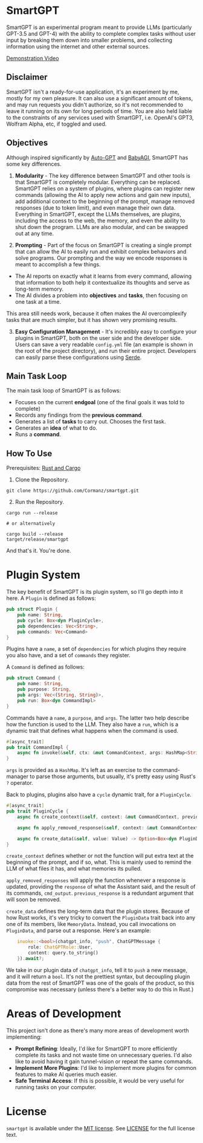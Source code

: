 # SmartGPT

SmartGPT is an experimental program meant to provide LLMs (particularly GPT-3.5 and GPT-4) with the ability to complete complex tasks without user input by breaking them down into smaller problems, and collecting information using the internet and other external sources.

[Demonstration Video](https://www.youtube.com/watch?v=c9G1Cj_SCq0)

## Disclaimer

SmartGPT isn't a ready-for-use application, it's an experiment by me, mostly for my own pleasure. It can also use a significant amount of tokens, and may run requests you didn't authorize, so it's not recommended to leave it running on its own for long periods of time. You are also held liable to the constraints of any services used with SmartGPT, i.e. OpenAI's GPT3, Wolfram Alpha, etc, if toggled and used.

## Objectives

Although inspired significantly by [Auto-GPT](https://github.com/Torantulino/Auto-GPT) and [BabyAGI](https://github.com/yoheinakajima/babyagi), SmartGPT has some key differences.

1. **Modularity** - The key difference between SmartGPT and other tools is that SmartGPT is completely modular. Everything can be replaced. SmartGPT relies on a system of plugins, where plugins can register new commands (allowing the AI to apply new actions and gain new inputs), add additional context to the beginning of the prompt, manage removed responses (due to token limit), and even manage their own data. Everything in SmartGPT, except the LLMs themselves, are plugins, including the access to the web, the memory, and even the ability to shut down the program. LLMs are also modular, and can be swapped out at any time.

2. **Prompting** - Part of the focus on SmartGPT is creating a single prompt that can allow the AI to easily run and exhibit complex behaviors and solve programs. Our prompting and the way we encode responses is meant to accomplish a few things.
- The AI reports on exactly what it learns from every command, allowing that information to both help it contextualize its thoughts and serve as long-term memory.
- The AI divides a problem into **objectives** and **tasks**, then focusing on one task at a time.

This area still needs work, because it often makes the AI overcomplexify tasks that are much simpler, but it has shown very promising results.

3. **Easy Configuration Management** - It's incredibly easy to configure your plugins in SmartGPT, both on the user side and the developer side. Users can save a very readable `config.yml` file (an example is shown in the root of the project directory), and run their entire project. Developers can easily parse these configurations using [Serde](https://serde.rs/).

## Main Task Loop

The main task loop of SmartGPT is as follows:

- Focuses on the current **endgoal** (one of the final goals it was told to complete)
- Records any findings from the **previous command**.
- Generates a list of **tasks** to carry out. Chooses the first task.
- Generates an **idea** of what to do.
- Runs a **command**.

## How To Use

Prerequisites: [Rust and Cargo](https://doc.rust-lang.org/cargo/getting-started/installation.html)

1. Clone the Repository.
```
git clone https://github.com/Cormanz/smartgpt.git
```

2. Run the Repository.
```
cargo run --release

# or alternatively

cargo build --release
target/release/smartgpt
```

And that's it. You're done.

# Plugin System

The key benefit of SmartGPT is its plugin system, so I'll go depth into it here. A `Plugin` is defined as follows:

```rust
pub struct Plugin {
    pub name: String,
    pub cycle: Box<dyn PluginCycle>,
    pub dependencies: Vec<String>,
    pub commands: Vec<Command>
}
```

Plugins have a `name`, a set of `dependencies` for which plugins they require you also have, and a set of `commands` they register.

A `Command` is defined as follows:

```rust
pub struct Command {
    pub name: String,
    pub purpose: String,
    pub args: Vec<(String, String)>,
    pub run: Box<dyn CommandImpl>
}
```

Commands have a `name`, a `purpose`, and `args`. The latter two help describe how the function is used to the LLM. They also have a `run`, which is a dynamic trait that defines what happens when the command is used.

```rust
#[async_trait]
pub trait CommandImpl {
    async fn invoke(&self, ctx: &mut CommandContext, args: HashMap<String, String>) -> Result<String, Box<dyn Error>>;
}
```

`args` is provided as a `HashMap`. It's left as an exercise to the command-manager to parse those arguments, but usually, it's pretty easy using Rust's `?` operator.

Back to plugins, plugins also have a `cycle` dynamic trait, for a `PluginCycle`.

```rust
#[async_trait]
pub trait PluginCycle {
    async fn create_context(&self, context: &mut CommandContext, previous_prompt: Option<&str>) -> Result<Option<String>, Box<dyn Error>>;

    async fn apply_removed_response(&self, context: &mut CommandContext, response: &LLMResponse, cmd_output: &str, previous_response: bool) -> Result<(), Box<dyn Error>>;

    async fn create_data(&self, value: Value) -> Option<Box<dyn PluginData>>;
}
```

`create_context` defines whether or not the function will put extra text at the beginning of the prompt, and if so, what. This is mainly used to remind the LLM of what files it has, and what memories its pulled.

`apply_removed_responses` will apply the function whenever a response is updated, providing the `response` of what the Assistant said, and the result of its commands, `cmd_output`. `previous_response` is a redundant argument that will soon be removed.

`create_data` defines the long-term data that the plugin stores. Because of how Rust works, it's very tricky to convert the `PluginData` trait back into any one of its members, like `MemoryData`. Instead, you call invocations on `PluginData`, and parse out a response. Here's an example:

```rust
    invoke::<bool>(chatgpt_info, "push", ChatGPTMessage {
        role: ChatGPTRole::User,
        content: query.to_string()
    }).await?;
```

We take in our plugin data of `chatgpt_info`, tell it to `push` a new message, and it will return a `bool`. It's not the prettiest syntax, but decoupling plugin data from the rest of SmartGPT was one of the goals of the product, so this compromise was necessary (unless there's a better way to do this in Rust.)

# Areas of Development

This project isn't done as there's many more areas of development worth implementing:

- **Prompt Refining**: Ideally, I'd like for SmartGPT to more efficiently complete its tasks and not waste time on unnecessary queries. I'd also like to avoid having it gain tunnel-vision or repeat the same commands.
- **Implement More Plugins**: I'd like to implement more plugins for common features to make AI queries much easier.
- **Safe Terminal Access**: If this is possible, it would be very useful for running tasks on your computer.

# License

`smartgpt` is available under the
[MIT license](https://opensource.org/licenses/MIT). See
[LICENSE](https://github.com/Cormanz/smartgpt/blob/main/LICENSE) for the full
license text.